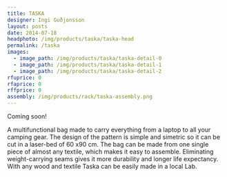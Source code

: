 ```yaml
---
title: TASKA
designer: Ingi Guðjonsson
layout: posts
date: 2014-07-18
headphoto: /img/products/taska/taska-head
permalink: /taska
images:  
  - image_path: /img/products/taska/taska-detail-0
  - image_path: /img/products/taska/taska-detail-1
  - image_path: /img/products/taska/taska-detail-2
rfuprice: 0
rfaprice: 0
rffprice: 0
assembly: /img/products/rack/taska-assembly.png 
---
```


Coming soon!

A multifunctional bag made to carry everything from a laptop to all your camping gear. The design of the pattern is simple and simetric so it can be cut in a laser-bed of 60 x90 cm. The bag can be made from one single piece of almost any textile, which makes it easy to assemble. Eliminating weight-carrying seams gives it more durability and longer life expectancy. With any wood and textile Taska can be easily made in a local Lab.